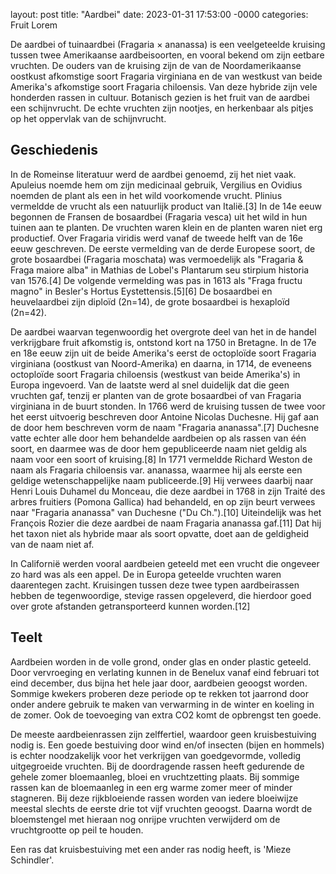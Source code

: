 layout: post
title: "Aardbei"
date: 2023-01-31 17:53:00 -0000
categories: Fruit Lorem

De aardbei of tuinaardbei (Fragaria × ananassa) is een veelgeteelde kruising tussen twee Amerikaanse aardbeisoorten, en vooral bekend om zijn eetbare vruchten. De ouders van de kruising zijn de van de Noordamerikaanse oostkust afkomstige soort Fragaria virginiana en de van westkust van beide Amerika's afkomstige soort Fragaria chiloensis. Van deze hybride zijn vele honderden rassen in cultuur. Botanisch gezien is het fruit van de aardbei een schijnvrucht. De echte vruchten zijn nootjes, en herkenbaar als pitjes op het oppervlak van de schijnvrucht.

## Geschiedenis

In de Romeinse literatuur werd de aardbei genoemd, zij het niet vaak. Apuleius noemde hem om zijn medicinaal gebruik, Vergilius en Ovidius noemden de plant als een in het wild voorkomende vrucht. Plinius vermeldde de vrucht als een natuurlijk product van Italië.[3] In de 14e eeuw begonnen de Fransen de bosaardbei (Fragaria vesca) uit het wild in hun tuinen aan te planten. De vruchten waren klein en de planten waren niet erg productief. Over Fragaria viridis werd vanaf de tweede helft van de 16e eeuw geschreven. De eerste vermelding van de derde Europese soort, de grote bosaardbei (Fragaria moschata) was vermoedelijk als "Fragaria & Fraga maiore alba" in Mathias de Lobel's Plantarum seu stirpium historia van 1576.[4] De volgende vermelding was pas in 1613 als "Fraga fructu magno" in Besler's Hortus Eystettensis.[5][6] De bosaardbei en heuvelaardbei zijn diploïd (2n=14), de grote bosaardbei is hexaploïd (2n=42).

De aardbei waarvan tegenwoordig het overgrote deel van het in de handel verkrijgbare fruit afkomstig is, ontstond kort na 1750 in Bretagne. In de 17e en 18e eeuw zijn uit de beide Amerika's eerst de octoploïde soort Fragaria virginiana (oostkust van Noord-Amerika) en daarna, in 1714, de eveneens octoploïde soort Fragaria chiloensis (westkust van beide Amerika's) in Europa ingevoerd. Van de laatste werd al snel duidelijk dat die geen vruchten gaf, tenzij er planten van de grote bosaardbei of van Fragaria virginiana in de buurt stonden. In 1766 werd de kruising tussen de twee voor het eerst uitvoerig beschreven door Antoine Nicolas Duchesne. Hij gaf aan de door hem beschreven vorm de naam "Fragaria ananassa".[7] Duchesne vatte echter alle door hem behandelde aardbeien op als rassen van één soort, en daarmee was de door hem gepubliceerde naam niet geldig als naam voor een soort of kruising.[8] In 1771 vermeldde Richard Weston de naam als Fragaria chiloensis var. ananassa, waarmee hij als eerste een geldige wetenschappelijke naam publiceerde.[9] Hij verwees daarbij naar Henri Louis Duhamel du Monceau, die deze aardbei in 1768 in zijn Traité des arbres fruitiers (Pomona Gallica) had behandeld, en op zijn beurt verwees naar "Fragaria ananassa" van Duchesne ("Du Ch.").[10] Uiteindelijk was het François Rozier die deze aardbei de naam Fragaria ananassa gaf.[11] Dat hij het taxon niet als hybride maar als soort opvatte, doet aan de geldigheid van de naam niet af.

In Californië werden vooral aardbeien geteeld met een vrucht die ongeveer zo hard was als een appel. De in Europa geteelde vruchten waren daarentegen zacht. Kruisingen tussen deze twee typen aardbeirassen hebben de tegenwoordige, stevige rassen opgeleverd, die hierdoor goed over grote afstanden getransporteerd kunnen worden.[12]

## Teelt

Aardbeien worden in de volle grond, onder glas en onder plastic geteeld. Door vervroeging en verlating kunnen in de Benelux vanaf eind februari tot eind december, dus bijna het hele jaar door, aardbeien geoogst worden. Sommige kwekers proberen deze periode op te rekken tot jaarrond door onder andere gebruik te maken van verwarming in de winter en koeling in de zomer. Ook de toevoeging van extra CO2 komt de opbrengst ten goede.

De meeste aardbeienrassen zijn zelffertiel, waardoor geen kruisbestuiving nodig is. Een goede bestuiving door wind en/of insecten (bijen en hommels) is echter noodzakelijk voor het verkrijgen van goedgevormde, volledig uitgegroeide vruchten. Bij de doordragende rassen heeft gedurende de gehele zomer bloemaanleg, bloei en vruchtzetting plaats. Bij sommige rassen kan de bloemaanleg in een erg warme zomer meer of minder stagneren. Bij deze rijkbloeiende rassen worden van iedere bloeiwijze meestal slechts de eerste drie tot vijf vruchten geoogst. Daarna wordt de bloemstengel met hieraan nog onrijpe vruchten verwijderd om de vruchtgrootte op peil te houden.

Een ras dat kruisbestuiving met een ander ras nodig heeft, is 'Mieze Schindler'.
